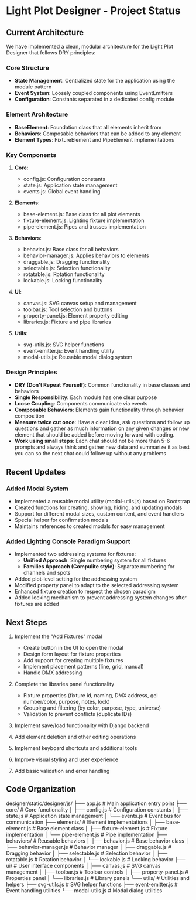 # Light Plot Designer - Project Status

## Current Architecture

We have implemented a clean, modular architecture for the Light Plot Designer that follows DRY principles:

### Core Structure
- **State Management**: Centralized state for the application using the module pattern
- **Event System**: Loosely coupled components using EventEmitters
- **Configuration**: Constants separated in a dedicated config module

### Element Architecture
- **BaseElement**: Foundation class that all elements inherit from
- **Behaviors**: Composable behaviors that can be added to any element
- **Element Types**: FixtureElement and PipeElement implementations

### Key Components
1. **Core**: 
   - config.js: Configuration constants
   - state.js: Application state management
   - events.js: Global event handling

2. **Elements**:
   - base-element.js: Base class for all plot elements
   - fixture-element.js: Lighting fixture implementation
   - pipe-element.js: Pipes and trusses implementation

3. **Behaviors**:
   - behavior.js: Base class for all behaviors
   - behavior-manager.js: Applies behaviors to elements
   - draggable.js: Dragging functionality
   - selectable.js: Selection functionality
   - rotatable.js: Rotation functionality
   - lockable.js: Locking functionality

4. **UI**:
   - canvas.js: SVG canvas setup and management
   - toolbar.js: Tool selection and buttons
   - property-panel.js: Element property editing
   - libraries.js: Fixture and pipe libraries

5. **Utils**:
   - svg-utils.js: SVG helper functions
   - event-emitter.js: Event handling utility
   - modal-utils.js: Reusable modal dialog system

### Design Principles
- **DRY (Don't Repeat Yourself)**: Common functionality in base classes and behaviors
- **Single Responsibility**: Each module has one clear purpose
- **Loose Coupling**: Components communicate via events
- **Composable Behaviors**: Elements gain functionality through behavior composition
- **Measure twice cut once**: Have a clear idea, ask questions and follow up questions and gather as much information on any given changes or new element that should be added before moving forward with coding.
- **Work using small steps**: Each chat should not be more than 5-6 prompts and always think and gather new data and summarize it as best you can so the next chat could follow up without any problems

## Recent Updates

### Added Modal System
- Implemented a reusable modal utility (modal-utils.js) based on Bootstrap
- Created functions for creating, showing, hiding, and updating modals
- Support for different modal sizes, custom content, and event handlers
- Special helper for confirmation modals
- Maintains references to created modals for easy management

### Added Lighting Console Paradigm Support
- Implemented two addressing systems for fixtures:
  - **Unified Approach**: Single numbering system for all fixtures
  - **Families Approach (Compulite style)**: Separate numbering for channels and spots
- Added plot-level setting for the addressing system
- Modified property panel to adapt to the selected addressing system
- Enhanced fixture creation to respect the chosen paradigm
- Added locking mechanism to prevent addressing system changes after fixtures are added

## Next Steps

1. Implement the "Add Fixtures" modal
   - Create button in the UI to open the modal
   - Design form layout for fixture properties
   - Add support for creating multiple fixtures
   - Implement placement patterns (line, grid, manual)
   - Handle DMX addressing

2. Complete the libraries panel functionality
   - Fixture properties (fixture id, naming, DMX address, gel number/color, purpose, notes, lock)
   - Grouping and filtering (by color, purpose, type, universe)
   - Validation to prevent conflicts (duplicate IDs)

3. Implement save/load functionality with Django backend
4. Add element deletion and other editing operations
5. Implement keyboard shortcuts and additional tools
6. Improve visual styling and user experience
7. Add basic validation and error handling

## Code Organization
designer/static/designer/js/
├── app.js                  # Main application entry point
├── core/                   # Core functionality
│   ├── config.js           # Configuration constants
│   ├── state.js            # Application state management
│   └── events.js           # Event bus for communication
├── elements/               # Element implementations
│   ├── base-element.js     # Base element class
│   ├── fixture-element.js  # Fixture implementation
│   └── pipe-element.js     # Pipe implementation
├── behaviors/              # Reusable behaviors
│   ├── behavior.js         # Base behavior class
│   ├── behavior-manager.js # Behavior manager
│   ├── draggable.js        # Dragging behavior
│   ├── selectable.js       # Selection behavior
│   ├── rotatable.js        # Rotation behavior
│   └── lockable.js         # Locking behavior
├── ui/                     # User interface components
│   ├── canvas.js           # SVG canvas management
│   ├── toolbar.js          # Toolbar controls
│   ├── property-panel.js   # Properties panel
│   └── libraries.js        # Library panels
└── utils/                  # Utilities and helpers
    ├── svg-utils.js        # SVG helper functions
    ├── event-emitter.js    # Event handling utilities
    └── modal-utils.js      # Modal dialog utilities